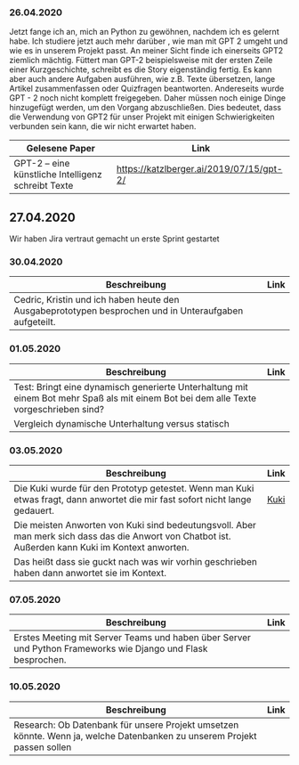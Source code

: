 ### 26.04.2020
Jetzt fange ich an, mich an Python zu gewöhnen, nachdem ich es gelernt habe. Ich studiere jetzt auch mehr darüber , 
wie man mit GPT 2 umgeht und wie es in unserem Projekt passt. An meiner Sicht finde ich einerseits GPT2 ziemlich mächtig. 
Füttert man GPT-2  beispielsweise mit der ersten Zeile einer Kurzgeschichte, schreibt es die Story eigenständig fertig. 
Es kann aber auch andere Aufgaben ausführen, wie z.B. Texte übersetzen, lange Artikel zusammenfassen oder Quizfragen beantworten. 
Andereseits wurde GPT - 2 noch nicht komplett freigegeben. Daher müssen noch einige Dinge hinzugefügt werden, um den Vorgang abzuschließen.
Dies bedeutet, dass die Verwendung von GPT2 für unser Projekt mit einigen Schwierigkeiten verbunden sein kann, die wir nicht erwartet haben.

| Gelesene Paper                                                  |Link                                                             |
| ----------------------------------------------------------------| --------------------------------------------------------------- |
|      GPT-2 – eine künstliche Intelligenz schreibt Texte         |          https://katzlberger.ai/2019/07/15/gpt-2/               |

## 27.04.2020
Wir haben Jira vertraut gemacht un erste Sprint gestartet

### 30.04.2020

| Beschreibung                                                                                                  |Link                                                             |
| --------------------------------------------------------------------------------------------------------------| --------------------------------------------------------------- |
|      Cedric, Kristin und ich haben heute den Ausgabeprototypen besprochen und in Unteraufgaben aufgeteilt.      |                       |

### 01.05.2020

| Beschreibung                                                                                                  |Link                                                             |
| --------------------------------------------------------------------------------------------------------------| --------------------------------------------------------------- |
|      Test: Bringt eine dynamisch generierte Unterhaltung mit einem Bot mehr Spaß als mit einem Bot bei dem alle Texte vorgeschrieben sind?  |                       |
|      Vergleich dynamische Unterhaltung versus statisch ||

### 03.05.2020
| Beschreibung                                                                                                  |Link                                                             |
| --------------------------------------------------------------------------------------------------------------| --------------------------------------------------------------- |
| Die Kuki wurde für den Prototyp getestet. Wenn man Kuki etwas fragt, dann anwortet die mir fast sofort nicht lange gedauert.      |<a href="https://www.pandorabots.com/mitsuku/">Kuki</a> |
| Die meisten Anworten von Kuki sind bedeutungsvoll. Aber man merk sich dass das die Anwort von Chatbot ist. Außerden kann Kuki im Kontext anworten.      ||
| Das heißt dass sie guckt nach was wir vorhin geschrieben haben dann anwortet sie im Kontext. ||


### 07.05.2020
| Beschreibung                                                                                                  |Link                                                             |
| --------------------------------------------------------------------------------------------------------------| --------------------------------------------------------------- |
|      Erstes Meeting mit Server Teams und haben über Server und Python Frameworks wie Django und Flask besprochen.     |                       |

### 10.05.2020
| Beschreibung                                                                                                  |Link                                                             |
| --------------------------------------------------------------------------------------------------------------| --------------------------------------------------------------- |
|      Research: Ob Datenbank für unsere Projekt umsetzen könnte. Wenn ja, welche Datenbanken zu unserem Projekt passen sollen   |                       |
